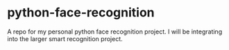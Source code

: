 # python-face-recognition
A repo for my personal python face recognition project. I will be integrating into the larger smart recognition project. 
